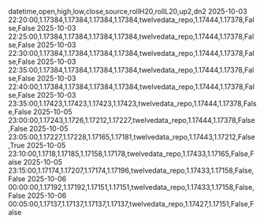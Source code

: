 datetime,open,high,low,close,source,rollH20,rollL20,up2,dn2
2025-10-03 22:20:00,1.17384,1.17384,1.17384,1.17384,twelvedata_repo,1.17444,1.17378,False,False
2025-10-03 22:25:00,1.17384,1.17384,1.17384,1.17384,twelvedata_repo,1.17444,1.17378,False,False
2025-10-03 22:30:00,1.17384,1.17384,1.17384,1.17384,twelvedata_repo,1.17444,1.17378,False,False
2025-10-03 22:35:00,1.17384,1.17384,1.17384,1.17384,twelvedata_repo,1.17444,1.17378,False,False
2025-10-03 22:40:00,1.17384,1.17384,1.17384,1.17384,twelvedata_repo,1.17444,1.17378,False,False
2025-10-03 23:35:00,1.17423,1.17423,1.17423,1.17423,twelvedata_repo,1.17444,1.17378,False,False
2025-10-05 23:00:00,1.17243,1.1726,1.17212,1.17227,twelvedata_repo,1.17444,1.17378,False,False
2025-10-05 23:05:00,1.17227,1.17228,1.17165,1.17181,twelvedata_repo,1.17443,1.17212,False,True
2025-10-05 23:10:00,1.1718,1.17185,1.17158,1.17178,twelvedata_repo,1.17433,1.17165,False,False
2025-10-05 23:15:00,1.17174,1.17207,1.17174,1.17196,twelvedata_repo,1.17433,1.17158,False,False
2025-10-06 00:00:00,1.17192,1.17192,1.17151,1.17151,twelvedata_repo,1.17433,1.17158,False,False
2025-10-06 00:05:00,1.17137,1.17137,1.17137,1.17137,twelvedata_repo,1.17427,1.17151,False,False

